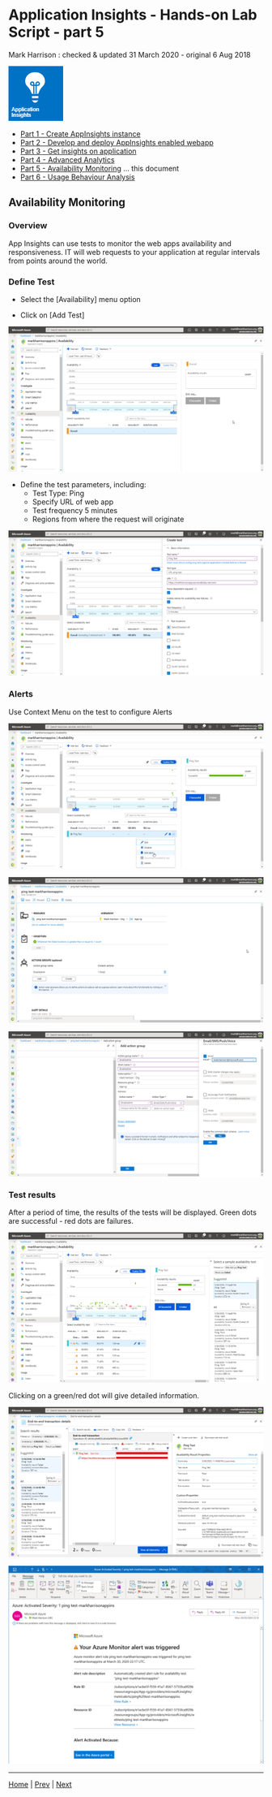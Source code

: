 # Application Insights - Hands-on Lab Script - part 5

Mark Harrison : checked & updated 31 March 2020 - original 6 Aug 2018

![](Images/AppInsights.png)

- [Part 1 - Create AppInsights instance](appinsights-1.md)  
- [Part 2 - Develop and deploy AppInsights enabled webapp](appinsights-2.md)
- [Part 3 - Get insights on application](appinsights-3.md)
- [Part 4 - Advanced Analytics](appinsights-4.md)  
- [Part 5 - Availability Monitoring](appinsights-5.md) ... this document
- [Part 6 - Usage Behaviour Analysis](appinsights-6.md)

## Availability Monitoring

### Overview

App Insights can use tests to monitor the web apps availability and responsiveness. IT will web requests to your application at regular intervals from points around the world.

### Define Test

- Select the [Availability] menu option

- Click on [Add Test]

![](Images/AppIns5AddTest.png)

- Define the test parameters, including:
  - Test Type: Ping
  - Specify URL of web app
  - Test frequency 5 minutes
  - Regions from where the request will originate

![](Images/AppIns5AddTest2.png)

### Alerts

Use Context Menu on the test to configure Alerts

![](Images/AppIns5Alert1.png)

![](Images/AppIns5Alert2.png)

![](Images/AppIns5Alert3.png)

### Test results

After a period of time, the results of the tests will be displayed.  Green dots are successful - red dots are failures.

![](Images/AppIns5TestRes1.png)

Clicking on a green/red dot will give detailed information.

![](Images/AppIns5TestRes2.png)

![](Images/AppIns5TestRes3.png)

---
[Home](appinsights-0.md) | [Prev](appinsights-4.md)  | [Next](appinsights-6.md)
